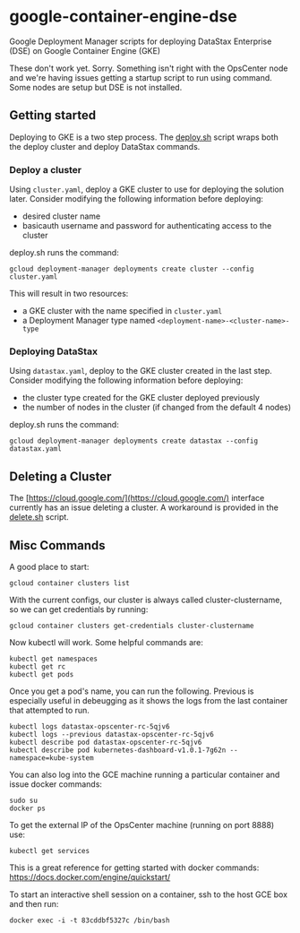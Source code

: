 # google-container-engine-dse
Google Deployment Manager scripts for deploying DataStax Enterprise (DSE) on Google Container Engine (GKE)

These don't work yet.  Sorry.  Something isn't right with the OpsCenter node and we're having issues getting a startup script to run using command.  Some nodes are setup but DSE is not installed.

## Getting started

Deploying to GKE is a two step process.  The [deploy.sh](deploy.sh) script wraps both the deploy cluster and deploy DataStax commands.

### Deploy a cluster

Using `cluster.yaml`, deploy a GKE cluster to use for deploying the solution
later. Consider modifying the following information before deploying:

* desired cluster name
* basicauth username and password for authenticating access to the cluster

deploy.sh runs the command:

    gcloud deployment-manager deployments create cluster --config cluster.yaml

This will result in two resources:

* a GKE cluster with the name specified in `cluster.yaml`
* a Deployment Manager type named `<deployment-name>-<cluster-name>-type`

### Deploying DataStax

Using `datastax.yaml`, deploy to the GKE cluster created in the last step.
Consider modifying the following information before deploying:

* the cluster type created for the GKE cluster deployed previously
* the number of nodes in the cluster (if changed from the default 4 nodes)

deploy.sh runs the command:

    gcloud deployment-manager deployments create datastax --config datastax.yaml

## Deleting a Cluster

The [https://cloud.google.com/](https://cloud.google.com/) interface currently has an issue deleting a cluster.  A workaround is provided in the [delete.sh](delete.sh) script.

## Misc Commands

A good place to start:

    gcloud container clusters list

With the current configs, our cluster is always called cluster-clustername, so we can get credentials by running:

    gcloud container clusters get-credentials cluster-clustername

Now kubectl will work.  Some helpful commands are:

    kubectl get namespaces
    kubectl get rc
    kubectl get pods

Once you get a pod's name, you can run the following.  Previous is especially useful in debeugging as it shows the logs from the last container that attempted to run.

    kubectl logs datastax-opscenter-rc-5qjv6
    kubectl logs --previous datastax-opscenter-rc-5qjv6
    kubectl describe pod datastax-opscenter-rc-5qjv6
    kubectl describe pod kubernetes-dashboard-v1.0.1-7g62n --namespace=kube-system

You can also log into the GCE machine running a particular container and issue docker commands:

    sudo su
    docker ps

To get the external IP of the OpsCenter machine (running on port 8888) use:

    kubectl get services

This is a great reference for getting started with docker commands: https://docs.docker.com/engine/quickstart/

To start an interactive shell session on a container, ssh to the host GCE box and then run:

    docker exec -i -t 83cddbf5327c /bin/bash